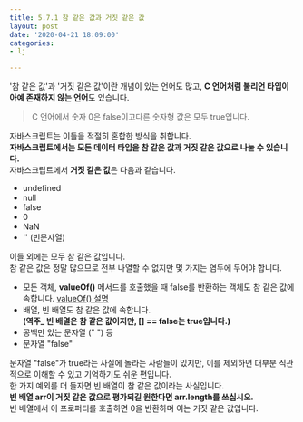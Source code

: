 ```yaml
---
title: 5.7.1 참 같은 값과 거짓 같은 값
layout: post
date: '2020-04-21 18:09:00'
categories:
- lj

---
```


'참 같은 값'과 '거짓 같은 값'이란 개념이 있는 언어도 많고, **C 언어처럼 불리언 타입이 아예 존재하지 않는 언어**도 있습니다.  
> C 언어에서 숫자 0은 false이고다른 숫자형 값은 모두 true입니다.  

자바스크립트는 이들을 적절히 혼합한 방식을 취합니다.  
**자바스크립트에서는 모든 데이터 타입을 참 같은 값과 거짓 같은 값으로 나눌 수 있습니다.**  
자바스크립트에서 **거짓 같은 값**은 다음과 같습니다.

* undefined
* null
* false
* 0
* NaN
* '' (빈문자열)

이들 외에는 모두 참 같은 값입니다.  
참 같은 값은 정말 많으므로 전부 나열할 수 없지만 몇 가지는 염두에 두어야 합니다.

* 모든 객체, **valueOf()** 메서드를 호출했을 때 false를 반환하는 객체도 참 같은 값에 속합니다. [valueOf() 설명](https://developer.mozilla.org/ko/docs/Web/JavaScript/Reference/Global_Objects/Object/valueOf)
* 배열, 빈 배열도 참 같은 값에 속합니다.  
**(역주_ 빈 배열은 참 같은 값이지만, [] == false는 true입니다.)**
* 공백만 있는 문자열 (" ") 등
* 문자열 "false"

문자열 "false"가 true라는 사실에 놀라는 사람들이 있지만, 이를 제외하면 대부분 직관적으로 이해할 수 있고 기억하기도 쉬운 편입니다.  
한 가지 예외를 더 들자면 빈 배열이 참 같은 값이라는 사실입니다.  
**빈 배열 arr이 거짓 같은 값으로 평가되길 원한다면 arr.length를 쓰십시오.**  
빈 배열에서 이 프로퍼티를 호출하면 0을 반환하며 이는 거짓 같은 값입니다.